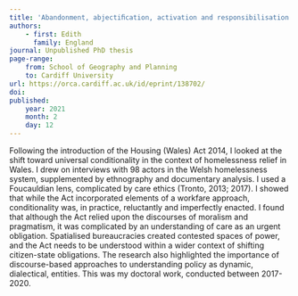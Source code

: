 ```yaml
---
title: 'Abandonment, abjectiﬁcation, activation and responsibilisation: experiences of the shift towards universal conditionality within the Welsh homelessness system following the Housing (Wales) Act 2014'
authors:
    - first: Edith
      family: England
journal: Unpublished PhD thesis
page-range:
    from: School of Geography and Planning
    to: Cardiff University
url: https://orca.cardiff.ac.uk/id/eprint/138702/
doi: 
published:
    year: 2021
    month: 2
    day: 12
---
```

Following the introduction of the Housing (Wales) Act 2014, I looked at the shift toward universal conditionality in the context of homelessness relief in Wales. I drew on interviews with 98 actors in the Welsh homelessness system, supplemented by ethnography and documentary analysis. I used a Foucauldian lens, complicated by care ethics (Tronto, 2013; 2017). I showed that while the Act incorporated elements of a workfare approach, conditionality was, in practice, reluctantly and imperfectly enacted. I found that although the Act relied upon the discourses of moralism and pragmatism, it was complicated by an understanding of care as an urgent obligation. Spatialised bureaucracies created contested spaces of power, and the Act needs to be understood within a wider context of shifting citizen-state obligations. The research also highlighted the importance of discourse-based approaches to understanding policy as dynamic, dialectical, entities. This was my doctoral work, conducted between 2017-2020.
